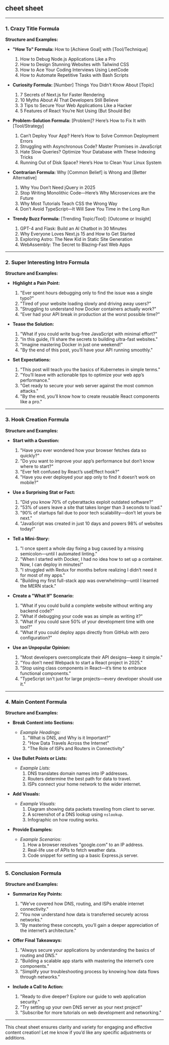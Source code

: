 ## cheet sheet  
---

### **1. Crazy Title Formula**  
**Structure and Examples:**  
- **"How To" Formula:** How to [Achieve Goal] with [Tool/Technique]  
  1. How to Debug Node.js Applications Like a Pro  
  2. How to Design Stunning Websites with Tailwind CSS  
  3. How to Ace Your Coding Interviews Using LeetCode  
  4. How to Automate Repetitive Tasks with Bash Scripts  

- **Curiosity Formula:** [Number] Things You Didn’t Know About [Topic]  
  1. 7 Secrets of Next.js for Faster Rendering  
  2. 10 Myths About AI That Developers Still Believe  
  3. 3 Tips to Secure Your Web Applications Like a Hacker  
  4. 5 Features of React You’re Not Using (But Should Be)  

- **Problem-Solution Formula:** [Problem]? Here’s How to Fix It with [Tool/Strategy]  
  1. Can’t Deploy Your App? Here’s How to Solve Common Deployment Errors  
  2. Struggling with Asynchronous Code? Master Promises in JavaScript  
  3. Hate Slow Queries? Optimize Your Database with These Indexing Tricks  
  4. Running Out of Disk Space? Here’s How to Clean Your Linux System  

- **Contrarian Formula:** Why [Common Belief] is Wrong and [Better Alternative]  
  1. Why You Don’t Need jQuery in 2025  
  2. Stop Writing Monolithic Code—Here’s Why Microservices are the Future  
  3. Why Most Tutorials Teach CSS the Wrong Way  
  4. Don’t Avoid TypeScript—It Will Save You Time in the Long Run  

- **Trendy Buzz Formula:** [Trending Topic/Tool]: [Outcome or Insight]  
  1. GPT-4 and Flask: Build an AI Chatbot in 30 Minutes  
  2. Why Everyone Loves Next.js 15 and How to Get Started  
  3. Exploring Astro: The New Kid in Static Site Generation  
  4. WebAssembly: The Secret to Blazing-Fast Web Apps  

---

### **2. Super Interesting Intro Formula**  
**Structure and Examples:**  
- **Highlight a Pain Point:**  
  1. "Ever spent hours debugging only to find the issue was a single typo?"  
  2. "Tired of your website loading slowly and driving away users?"  
  3. "Struggling to understand how Docker containers actually work?"  
  4. "Ever had your API break in production at the worst possible time?"  

- **Tease the Solution:**  
  1. "What if you could write bug-free JavaScript with minimal effort?"  
  2. "In this guide, I’ll share the secrets to building ultra-fast websites."  
  3. "Imagine mastering Docker in just one weekend!"  
  4. "By the end of this post, you’ll have your API running smoothly."  

- **Set Expectations:**  
  1. "This post will teach you the basics of Kubernetes in simple terms."  
  2. "You’ll leave with actionable tips to optimize your web app’s performance."  
  3. "Get ready to secure your web server against the most common attacks."  
  4. "By the end, you’ll know how to create reusable React components like a pro."  

---

### **3. Hook Creation Formula**  
**Structure and Examples:**  
- **Start with a Question:**  
  1. "Have you ever wondered how your browser fetches data so quickly?"  
  2. "Do you want to improve your app’s performance but don’t know where to start?"  
  3. "Ever felt confused by React’s useEffect hook?"  
  4. "Have you ever deployed your app only to find it doesn’t work on mobile?"  

- **Use a Surprising Stat or Fact:**  
  1. "Did you know 70% of cyberattacks exploit outdated software?"  
  2. "53% of users leave a site that takes longer than 3 seconds to load."  
  3. "90% of startups fail due to poor tech scalability—don’t let yours be next."  
  4. "JavaScript was created in just 10 days and powers 98% of websites today!"  

- **Tell a Mini-Story:**  
  1. "I once spent a whole day fixing a bug caused by a missing semicolon—until I automated linting."  
  2. "When I started with Docker, I had no idea how to set up a container. Now, I can deploy in minutes!"  
  3. "I struggled with Redux for months before realizing I didn’t need it for most of my apps."  
  4. "Building my first full-stack app was overwhelming—until I learned the MERN stack."  

- **Create a "What If" Scenario:**  
  1. "What if you could build a complete website without writing any backend code?"  
  2. "What if debugging your code was as simple as writing it?"  
  3. "What if you could save 50% of your development time with one tool?"  
  4. "What if you could deploy apps directly from GitHub with zero configuration?"  

- **Use an Unpopular Opinion:**  
  1. "Most developers overcomplicate their API designs—keep it simple."  
  2. "You don’t need Webpack to start a React project in 2025."  
  3. "Stop using class components in React—it’s time to embrace functional components."  
  4. "TypeScript isn’t just for large projects—every developer should use it."  

---

### **4. Main Content Formula**  
**Structure and Examples:**  
- **Break Content into Sections:**  
  - *Example Headings:*  
    1. "What is DNS, and Why is it Important?"  
    2. "How Data Travels Across the Internet"  
    3. "The Role of ISPs and Routers in Connectivity"  

- **Use Bullet Points or Lists:**  
  - *Example Lists:*  
    1. DNS translates domain names into IP addresses.  
    2. Routers determine the best path for data to travel.  
    3. ISPs connect your home network to the wider internet.  

- **Add Visuals:**  
  - *Example Visuals:*  
    1. Diagram showing data packets traveling from client to server.  
    2. A screenshot of a DNS lookup using `nslookup`.  
    3. Infographic on how routing works.  

- **Provide Examples:**  
  - *Example Scenarios:*  
    1. How a browser resolves "google.com" to an IP address.  
    2. Real-life use of APIs to fetch weather data.  
    3. Code snippet for setting up a basic Express.js server.  

---

### **5. Conclusion Formula**  
**Structure and Examples:**  
- **Summarize Key Points:**  
  1. "We’ve covered how DNS, routing, and ISPs enable internet connectivity."  
  2. "You now understand how data is transferred securely across networks."  
  3. "By mastering these concepts, you’ll gain a deeper appreciation of the internet’s architecture."  

- **Offer Final Takeaways:**  
  1. "Always secure your applications by understanding the basics of routing and DNS."  
  2. "Building a scalable app starts with mastering the internet’s core components."  
  3. "Simplify your troubleshooting process by knowing how data flows through networks."  

- **Include a Call to Action:**  
  1. "Ready to dive deeper? Explore our guide to web application security."  
  2. "Try setting up your own DNS server as your next project!"  
  3. "Subscribe for more tutorials on web development and networking."  

---

This cheat sheet ensures clarity and variety for engaging and effective content creation! Let me know if you’d like any specific adjustments or additions.
